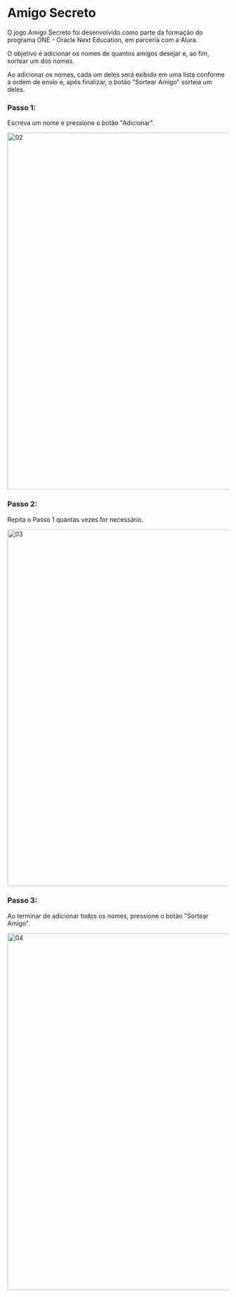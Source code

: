 <h1>Amigo Secreto</h1>

<p>O jogo Amigo Secreto foi desenvolvido como parte da formação do programa ONE - Oracle Next Education, em parceria com a Alura.</p>

<p>O objetivo é adicionar os nomes de quantos amigos desejar e, ao fim, sortear um dos nomes.</p>

<p>Ao adicionar os nomes, cada um deles será exibido em uma lista conforme a ordem de envio e, após finalizar, o botão "Sortear Amigo" sorteia um deles.</p> 

<h3>Passo 1:</h3>
<p>Escreva um nome e pressione o botão "Adicionar".</p>
<img width="813" alt="02" src="https://github.com/user-attachments/assets/17bcf369-b156-4d5c-a8e4-50c92f9c4af1" />

<h3>Passo 2:</h3>
<p>Repita o Passo 1 quantas vezes for necessário.</p>
<img width="813" alt="03" src="https://github.com/user-attachments/assets/2b7c8f49-4e1c-46dd-986a-20c9681d714f" />

<h3>Passo 3:</h3>
<p>Ao terminar de adicionar todos os nomes, pressione o botão "Sortear Amigo".</p>
<img width="813" alt="04" src="https://github.com/user-attachments/assets/32b58760-50e7-4c02-8560-f3f47fc5a8de" />

